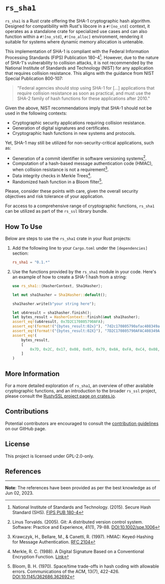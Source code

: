 # `rs_sha1`

`rs_sha1` is a Rust crate offering the SHA-1 cryptographic hash algorithm. Designed for compatibility with Rust's libcore in a `#![no_std]` context, it operates as a standalone crate for specialized use cases and can also function within a `#![no_std]`, `#![no_alloc]` environment, rendering it suitable for systems where dynamic memory allocation is untenable.

This implementation of SHA-1 is compliant with the Federal Information Processing Standards (FIPS) Publication 180-4[^1]. However, due to the nature of SHA-1's vulnerability to collision attacks, it is not recommended by the National Institute of Standards and Technology (NIST) for any application that requires collision resistance. This aligns with the guidance from NIST Special Publication 800-107:

> "Federal agencies should stop using SHA-1 for [...] applications that require collision resistance as soon as practical, and must use the SHA-2 family of hash functions for these applications after 2010."

Given the above, NIST recommendations imply that SHA-1 should not be used in the following contexts:

- Cryptographic security applications requiring collision resistance.
- Generation of digital signatures and certificates.
- Cryptographic hash functions in new systems and protocols.

Yet, SHA-1 may still be utilized for non-security-critical applications, such as:

- Generation of a commit identifier in software versioning systems[^2].
- Computation of a hash-based message authentication code (HMAC), when collision resistance is not a requirement[^3].
- Data integrity checks in Merkle Trees[^4].
- Randomized hash function in a Bloom filter[^5].

Please, consider these points with care, given the overall security objectives and risk tolerance of your application.

For access to a comprehensive range of cryptographic functions, `rs_sha1` can be utilized as part of the `rs_ssl` library bundle.

## How To Use

Below are steps to use the `rs_sha1` crate in your Rust projects:

1. Add the following line to your `Cargo.toml` under the `[dependencies]` section:

   ```toml
   rs_sha1 = "0.1.*"
   ```

3. Use the functions provided by the `rs_sha1` module in your code. Here's an example of how to create a SHA-1 hash from a string:

    ```rust
    use rs_sha1::{HasherContext, Sha1Hasher};
    
    let mut sha1hasher = Sha1Hasher::default();
    
    sha1hasher.write(b"your string here");
    
    let u64result = sha1hasher.finish();
    let bytes_result = HasherContext::finish(&mut sha1hasher);
    assert_eq!(u64result, 0x7D2C170805790AFA);
    assert_eq!(format!("{bytes_result:02x}"), "7d2c170805790afac408349a9c266a123d1961be");
    assert_eq!(format!("{bytes_result:02X}"), "7D2C170805790AFAC408349A9C266A123D1961BE");
    assert_eq!(
        bytes_result,
        [
            0x7D, 0x2C, 0x17, 0x08, 0x05, 0x79, 0x0A, 0xFA, 0xC4, 0x08, 0x34, 0x9A, 0x9C, 0x26, 0x6A, 0x12, 0x3D, 0x19, 0x61, 0xBE
        ]
    )
    ```

## More Information

For a more detailed exploration of `rs_sha1`, an overview of other available cryptographic functions, and an introduction to the broader `rs_ssl` project, please consult the [RustySSL project page on crates.io](https://crates.io/crates/rs_ssl).

## Contributions
Potential contributors are encouraged to consult the [contribution guidelines](https://github.com/RustySSL/rs_ssl/CONTRIBUTING.md) on our GitHub page.

## License

This project is licensed under GPL-2.0-only.

## References

[^1]: National Institute of Standards and Technology. (2015). Secure Hash Standard (SHS). [FIPS PUB 180-4](https://nvlpubs.nist.gov/nistpubs/FIPS/NIST.FIPS.180-4.pdf)

[^2]: Linus Torvalds. (2005). Git: A distributed version control system. Software: Practice and Experience, 41(1), 79-88. [DOI:10.1002/spe.1006](https://doi.org/10.1002/spe.1006)

[^3]: Krawczyk, H., Bellare, M., & Canetti, R. (1997). HMAC: Keyed-Hashing for Message Authentication. [RFC 2104](https://tools.ietf.org/html/rfc2104)

[^4]: Merkle, R. C. (1988). A Digital Signature Based on a Conventional Encryption Function. [Link](https://link.springer.com/content/pdf/10.1007/3-540-45961-8_24.pdf)

[^5]: Bloom, B. H. (1970). Space/time trade-offs in hash coding with allowable errors. Communications of the ACM, 13(7), 422-426. [DOI:10.1145/362686.362692](https://doi.org/10.1145/362686.362692)

---
**Note**: The references have been provided as per the best knowledge as of Jun 02, 2023.
